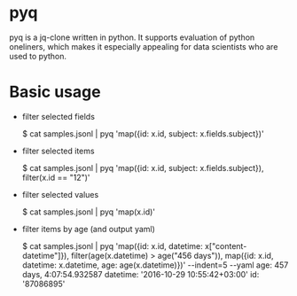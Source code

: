 pyq
==

pyq is a jq-clone written in python. It supports evaluation of python oneliners, which makes it
especially appealing for data scientists who are used to python.

Basic usage
==

* filter selected fields

    $ cat samples.jsonl | pyq 'map({id: x.id, subject: x.fields.subject})'

* filter selected items

    $ cat samples.jsonl | pyq 'map({id: x.id, subject: x.fields.subject}), filter(x.id == "12")'

* filter selected values

    $ cat samples.jsonl | pyq 'map(x.id)'

* filter items by age (and output yaml)

    $ cat samples.jsonl | pyq 'map({id: x.id, datetime: x["content-datetime"]}), filter(age(x.datetime) > age("456 days")), map({id: x.id, datetime: x.datetime, age: age(x.datetime)})' --indent=5 --yaml
    age: 457 days, 4:07:54.932587
    datetime: '2016-10-29 10:55:42+03:00'
    id: '87086895'

